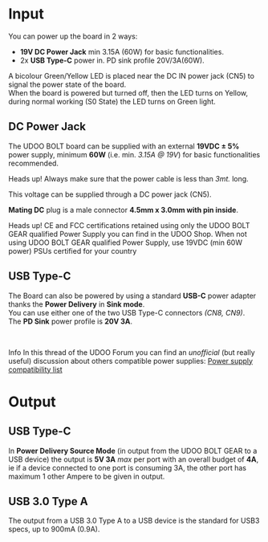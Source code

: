 # Input
You can power up the board in 2 ways:

* **19V DC Power Jack** min 3.15A (60W) for basic functionalities.
* 2x **USB Type-C** power in. PD sink profile 20V/3A(60W).

A bicolour Green/Yellow LED is placed near the DC IN power jack (CN5) to signal the power state of the board.  
When the board is powered but turned off, then the LED turns on Yellow, during normal working (S0 State) the LED turns on Green light.

## DC Power Jack
The UDOO BOLT board can be supplied with an external **19VDC ± 5%** power supply, minimum **60W** (i.e. min. *3.15A @ 19V*) for basic functionalities recommended.

<span class="label label-warning">Heads up!</span> Always make sure that the power cable is less than *3mt.* long.

This voltage can be supplied through a DC power jack (CN5).

**Mating DC** plug is a male connector **4.5mm x 3.0mm with pin inside**.

<span class="label label-warning">Heads up!</span> CE and FCC certifications retained using only the UDOO BOLT GEAR qualified Power Supply you can find in the UDOO Shop. When not using UDOO BOLT GEAR qualified Power Supply, use 19VDC (min 60W power) PSUs certified for your country

## USB Type-C

The Board can also be powered by using a standard **USB-C** power adapter thanks the **Power Delivery** in **Sink mode**.  
You can use either one of the two USB Type-C connectors *(CN8, CN9)*.  
The **PD Sink** power profile is **20V 3A**.

<br>

<span class="label label-info">Info</span> In this thread of the UDOO Forum you can find an *unofficial* (but really useful) discussion about others compatible power supplies: [Power supply compatibility list](https://www.udoo.org/forum/threads/power-supply-compatibility-list.27218/)

# Output

## USB Type-C

In **Power Delivery Source Mode** (in output from the UDOO BOLT GEAR to a USB device) the output is **5V 3A** *max* per port with an overall budget of **4A**, ie if a device connected to one port is consuming 3A, the other port has maximum 1 other Ampere to be given in output.

## USB 3.0 Type A

The output from a USB 3.0 Type A to a USB device is the standard for USB3 specs, up to 900mA (0.9A).
